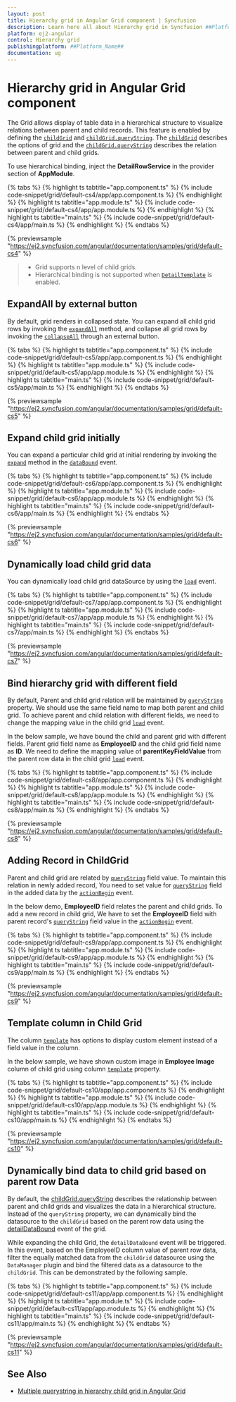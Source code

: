 ```yaml
---
layout: post
title: Hierarchy grid in Angular Grid component | Syncfusion
description: Learn here all about Hierarchy grid in Syncfusion ##Platform_Name## Grid component of Syncfusion Essential JS 2 and more.
platform: ej2-angular
control: Hierarchy grid 
publishingplatform: ##Platform_Name##
documentation: ug
---
```


# Hierarchy grid in Angular Grid component

The Grid allows display of table data in a hierarchical structure to visualize relations between parent and child records.
This feature is enabled by defining the [`childGrid`](https://ej2.syncfusion.com/angular/documentation/api/grid/#childgrid) and
[`childGrid.queryString`](https://ej2.syncfusion.com/angular/documentation/api/grid/#querystring).
The [`childGrid`](https://ej2.syncfusion.com/angular/documentation/api/grid/#childgrid) describes the options of grid and the
[`childGrid.queryString`](https://ej2.syncfusion.com/angular/documentation/api/grid/#querystring) describes the relation between parent and child grids.

To use hierarchical binding, inject the **DetailRowService** in the provider section of **AppModule**.

{% tabs %}
{% highlight ts tabtitle="app.component.ts" %}
{% include code-snippet/grid/default-cs4/app/app.component.ts %}
{% endhighlight %}
{% highlight ts tabtitle="app.module.ts" %}
{% include code-snippet/grid/default-cs4/app/app.module.ts %}
{% endhighlight %}
{% highlight ts tabtitle="main.ts" %}
{% include code-snippet/grid/default-cs4/app/main.ts %}
{% endhighlight %}
{% endtabs %}
  
{% previewsample "https://ej2.syncfusion.com/angular/documentation/samples/grid/default-cs4" %}
> * Grid supports n level of child grids.
> * Hierarchical binding is not supported when [`DetailTemplate`](https://ej2.syncfusion.com/angular/documentation/api/grid/#detailtemplate) is enabled.

## ExpandAll by external button

By default, grid renders in collapsed state.
You can expand all child grid rows by invoking the [`expandAll`](https://ej2.syncfusion.com/angular/documentation/api/grid/detailRow/#expandall) method,
and collapse all grid rows by invoking the [`collapseAll`](https://ej2.syncfusion.com/angular/documentation/api/grid/detailRow/#collapseall) through an external button.

{% tabs %}
{% highlight ts tabtitle="app.component.ts" %}
{% include code-snippet/grid/default-cs5/app/app.component.ts %}
{% endhighlight %}
{% highlight ts tabtitle="app.module.ts" %}
{% include code-snippet/grid/default-cs5/app/app.module.ts %}
{% endhighlight %}
{% highlight ts tabtitle="main.ts" %}
{% include code-snippet/grid/default-cs5/app/main.ts %}
{% endhighlight %}
{% endtabs %}
  
{% previewsample "https://ej2.syncfusion.com/angular/documentation/samples/grid/default-cs5" %}

## Expand child grid initially

You can expand a particular child grid at initial rendering by invoking the
[`expand`](https://ej2.syncfusion.com/angular/documentation/api/grid/detailRow/#expand) method in the [`dataBound`](https://ej2.syncfusion.com/angular/documentation/api/grid/#databound) event.

{% tabs %}
{% highlight ts tabtitle="app.component.ts" %}
{% include code-snippet/grid/default-cs6/app/app.component.ts %}
{% endhighlight %}
{% highlight ts tabtitle="app.module.ts" %}
{% include code-snippet/grid/default-cs6/app/app.module.ts %}
{% endhighlight %}
{% highlight ts tabtitle="main.ts" %}
{% include code-snippet/grid/default-cs6/app/main.ts %}
{% endhighlight %}
{% endtabs %}
  
{% previewsample "https://ej2.syncfusion.com/angular/documentation/samples/grid/default-cs6" %}

## Dynamically load child grid data

You can dynamically load child grid dataSource by using the
[`load`](https://ej2.syncfusion.com/angular/documentation/api/grid/#load)  event.

{% tabs %}
{% highlight ts tabtitle="app.component.ts" %}
{% include code-snippet/grid/default-cs7/app/app.component.ts %}
{% endhighlight %}
{% highlight ts tabtitle="app.module.ts" %}
{% include code-snippet/grid/default-cs7/app/app.module.ts %}
{% endhighlight %}
{% highlight ts tabtitle="main.ts" %}
{% include code-snippet/grid/default-cs7/app/main.ts %}
{% endhighlight %}
{% endtabs %}
  
{% previewsample "https://ej2.syncfusion.com/angular/documentation/samples/grid/default-cs7" %}

## Bind hierarchy grid with different field

By default, Parent and child grid relation will be maintained by [`queryString`](https://ej2.syncfusion.com/angular/documentation/api/grid/#querystring) property. We should use the same field name to map both parent and child grid. To achieve parent and child relation with different fields, we need to change the mapping value in the child grid [`load`](https://ej2.syncfusion.com/angular/documentation/api/grid/#load) event.

In the below sample, we have bound the child and parent grid with different fields. Parent grid field name as **EmployeeID** and the child grid field name as **ID**. We need to define the mapping value of **parentKeyFieldValue** from the parent row data in the child grid [`load`](https://ej2.syncfusion.com/angular/documentation/api/grid/#load) event.

{% tabs %}
{% highlight ts tabtitle="app.component.ts" %}
{% include code-snippet/grid/default-cs8/app/app.component.ts %}
{% endhighlight %}
{% highlight ts tabtitle="app.module.ts" %}
{% include code-snippet/grid/default-cs8/app/app.module.ts %}
{% endhighlight %}
{% highlight ts tabtitle="main.ts" %}
{% include code-snippet/grid/default-cs8/app/main.ts %}
{% endhighlight %}
{% endtabs %}
  
{% previewsample "https://ej2.syncfusion.com/angular/documentation/samples/grid/default-cs8" %}

## Adding Record in ChildGrid

Parent and child grid are related by [`queryString`](https://ej2.syncfusion.com/angular/documentation/api/grid/#querystring) field value.
To maintain this relation in newly added record, You need to set value for [`queryString`](https://ej2.syncfusion.com/angular/documentation/api/grid/#querystring) field in the added data
by the [`actionBegin`](https://ej2.syncfusion.com/angular/documentation/api/grid/#actionbegin) event.

In the below demo, **EmployeeID** field relates the parent and child grids. To add a new record in child grid, We have to set the **EmployeeID** field
with parent record's [`queryString`](https://ej2.syncfusion.com/angular/documentation/api/grid/#querystring) field value in the [`actionBegin`](https://ej2.syncfusion.com/angular/documentation/api/grid/#actionbegin) event.

{% tabs %}
{% highlight ts tabtitle="app.component.ts" %}
{% include code-snippet/grid/default-cs9/app/app.component.ts %}
{% endhighlight %}
{% highlight ts tabtitle="app.module.ts" %}
{% include code-snippet/grid/default-cs9/app/app.module.ts %}
{% endhighlight %}
{% highlight ts tabtitle="main.ts" %}
{% include code-snippet/grid/default-cs9/app/main.ts %}
{% endhighlight %}
{% endtabs %}
  
{% previewsample "https://ej2.syncfusion.com/angular/documentation/samples/grid/default-cs9" %}

## Template column in Child Grid

The column [`template`](https://ej2.syncfusion.com/angular/documentation/api/grid/column/#template) has options to display custom element instead of a field value in the column.

In the below sample, we have shown custom image in **Employee Image** column of child grid using column [`template`](https://ej2.syncfusion.com/angular/documentation/api/grid/column/#template) property.

{% tabs %}
{% highlight ts tabtitle="app.component.ts" %}
{% include code-snippet/grid/default-cs10/app/app.component.ts %}
{% endhighlight %}
{% highlight ts tabtitle="app.module.ts" %}
{% include code-snippet/grid/default-cs10/app/app.module.ts %}
{% endhighlight %}
{% highlight ts tabtitle="main.ts" %}
{% include code-snippet/grid/default-cs10/app/main.ts %}
{% endhighlight %}
{% endtabs %}
  
{% previewsample "https://ej2.syncfusion.com/angular/documentation/samples/grid/default-cs10" %}

## Dynamically bind data to child grid based on parent row Data

By default, the [childGrid.queryString](https://ej2.syncfusion.com/angular/documentation/api/grid/#querystring) describes the relationship between parent and child grids and visualizes the data in a hierarchical structure. Instead of the `queryString` property, we can dynamically bind the datasource to the `childGrid` based on the parent row data using the [detailDataBound](https://ej2.syncfusion.com/angular/documentation/api/grid/#detaildatabound) event of the grid.

While expanding the child Grid, the `detailDataBound` event will be triggered. In this event, based on the EmployeeID column value of parent row data, filter the equally matched data from the `childGrid` datasource using the `DataManager` plugin and bind the filtered data as a datasource to the `childGrid`. This can be demonstrated by the following sample.

{% tabs %}
{% highlight ts tabtitle="app.component.ts" %}
{% include code-snippet/grid/default-cs11/app/app.component.ts %}
{% endhighlight %}
{% highlight ts tabtitle="app.module.ts" %}
{% include code-snippet/grid/default-cs11/app/app.module.ts %}
{% endhighlight %}
{% highlight ts tabtitle="main.ts" %}
{% include code-snippet/grid/default-cs11/app/main.ts %}
{% endhighlight %}
{% endtabs %}
  
{% previewsample "https://ej2.syncfusion.com/angular/documentation/samples/grid/default-cs11" %}

## See Also

* [Multiple querystring in hierarchy child grid in Angular Grid](https://www.syncfusion.com/forums/165124/multiple-querystring-in-hierarchy-child-grid-in-angular-grid)